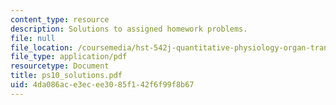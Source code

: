 ```yaml
---
content_type: resource
description: Solutions to assigned homework problems.
file: null
file_location: /coursemedia/hst-542j-quantitative-physiology-organ-transport-systems-spring-2004/4da086ace3ecee3085f142f6f99f8b67_ps10_solutions.pdf
file_type: application/pdf
resourcetype: Document
title: ps10_solutions.pdf
uid: 4da086ac-e3ec-ee30-85f1-42f6f99f8b67
---
```

